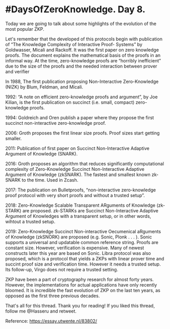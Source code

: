 # #DaysOfZeroKnowledge. Day 8.

Today we are going to talk about some highlights of the evolution of the most popular ZKP. 

Let's remember that the developed of this protocols begin with publication of “The Knowledge Complexity of Interactive Proof- Systems” by Goldwasser, Micali and Rackoff. It was the first paper on zero knowledge proofs. The document explains the mathematical basis of the proofs in an informal way. At the time, zero-knowledge proofs are “horribly inefficient” due to the size of the proofs and the needed interaction between prover and verifier

In 1988, The first publication proposing Non-Interactive Zero-Knowledge (NIZK) by Blum, Feldman, and Micali. 

1992: “A note on efficient zero-knowledge proofs and argument”, by Joe Kilian, is the first publication on succinct (i.e. small, compact) zero-knowledge proofs.

1994: Goldreich and Oren publish a paper where they propose the first succinct non-interactive zero-knowledge proof.

2006: Groth proposes the first linear size proofs. Proof sizes start getting smaller.

2011: Publication of first paper on Succinct Non-Interactive Adaptive Argument of Knowledge (SNARK).

2016: Groth proposes an algorithm that reduces significantly computational complexity of Zero-Knowledge Succinct Non-Interactive Adaptive Argument of Knowledge (zkSNARK). The fastest and smallest known zk-SNARK to the time. Used in Zcash.

2017: The publication on Bulletproofs, “non-interactive zero-knowledge proof protocol with very short proofs and without a trusted setup”.

2018: Zero-Knowledge Scalable Transparent ARguments of Knowledge (zk- STARK) are proposed. zk-STARKs are Succinct Non-Interactive Adaptive Argument of Knowledges with a transparent setup, or in other words, wihtout a trusted setup.

2019: Zero-Knowledge Succinct Non-interactive Oecumenical aRguments of Knowledge (zkSNORK) are proposed (e.g. Sonic, Plonk . . . ). Sonic supports a universal and updatable common reference string. Proofs are constant size. However, verification is expensive. Many of newest constructs later this year are based on Sonic. Libra protocol was also proposed, which is a protocol that yields a ZKPs with linear prover time and succint proof size and verification time. However it needs a trusted setup. Its follow-up, Virgo does not require a trusted setting.

ZKP have been a part of cryptography research for almost forty years. However, the implementations for actual applications have only recently bloomed. It is incredible the fast evolution of ZKP on the last ten years, as opposed as the first three previous decades.   

That's all for this thread. Thank you for reading! If you liked this thread, follow me @Hasseru and retweet.

Reference: https://essay.utwente.nl/83802/
